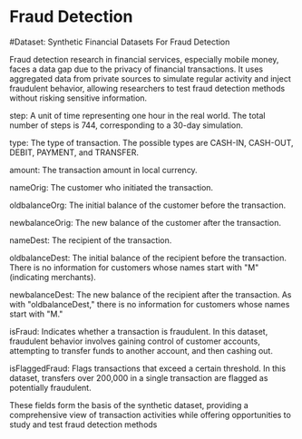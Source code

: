 # Fraud Detection

#Dataset: Synthetic Financial Datasets For Fraud Detection


Fraud detection research in financial services, especially mobile money, faces a data gap due to the privacy of financial transactions. It uses aggregated data from private sources to simulate regular activity and inject fraudulent behavior, allowing researchers to test fraud detection methods without risking sensitive information.





step: A unit of time representing one hour in the real world. The total number of steps is 744, corresponding to a 30-day simulation.

type: The type of transaction. The possible types are CASH-IN, CASH-OUT, DEBIT, PAYMENT, and TRANSFER.

amount: The transaction amount in local currency.

nameOrig: The customer who initiated the transaction.

oldbalanceOrg: The initial balance of the customer before the transaction.

newbalanceOrig: The new balance of the customer after the transaction.

nameDest: The recipient of the transaction.

oldbalanceDest: The initial balance of the recipient before the transaction. There is no information for customers whose names start with "M" (indicating merchants).

newbalanceDest: The new balance of the recipient after the transaction. As with "oldbalanceDest," there is no information for customers whose names start with "M."

isFraud: Indicates whether a transaction is fraudulent. In this dataset, fraudulent behavior involves gaining control of customer accounts, attempting to transfer funds to another account, and then cashing out.

isFlaggedFraud: Flags transactions that exceed a certain threshold. In this dataset, transfers over 200,000 in a single transaction are flagged as potentially fraudulent.

These fields form the basis of the synthetic dataset, providing a comprehensive view of transaction activities while offering opportunities to study and test fraud detection methods
